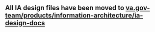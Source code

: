 ## All IA design files have been moved to [va.gov-team/products/information-architecture/ia-design-docs](https://github.com/department-of-veterans-affairs/va.gov-team/tree/master/products/information-architecture/ia-design-docs)



